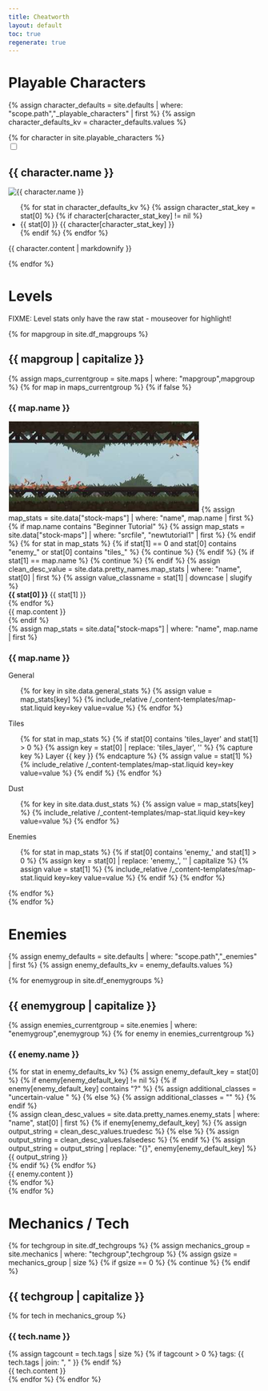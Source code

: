 ```yaml
---
title: Cheatworth
layout: default
toc: true
regenerate: true
---
```


Playable Characters
===

{% assign character_defaults = site.defaults | where: "scope.path","_playable_characters" | first %}
{% assign character_defaults_kv = character_defaults.values %}

<div id="characters">
{% for character in site.playable_characters %}
    <div class="character character-{{ character.name | slugify }}">
        <input type="checkbox" id="toggle-char-{{ character.name | slugify }}" class="unfolder">
        <label for="toggle-char-{{ character.name | slugify }}" class="toggle-label">
            <h2 id="character-{{ character.name | slugify }}">{{ character.name }}</h2>
            <div class="content">
	            <img src="assets/img/characters/{{ character.name | slugify }}.png" alt="{{ character.name }}" class="character-icon" >
                <ul id="charstats-{{ character.name | slugify }}" class="char-stats stats">
                    {% for stat in character_defaults_kv %}
                        {% assign character_stat_key = stat[0] %}
                        {% if character[character_stat_key] != nil %}
	                        <li class="character-stat character-stat-{{ stat[0] }} stat">
	                            <span class="character-stat-key">{{ stat[0] }}</span>
	                            <span class="character-stat-value">{{ character[character_stat_key] }}</span>
	                        </li>
                        {% endif %}
                    {% endfor %}
                </ul>
                <div class="character-content">
                    <p>
                        {{ character.content | markdownify }}
                    </p>
                </div>
            </div>
        </label>
    </div>
{% endfor %}
</div>

Levels
===

FIXME: Level stats only have the raw stat - mouseover for highlight!

<div id="maps">
{% for mapgroup in site.df_mapgroups %}
    <div class="maps-hub maps-{{ mapgroup }}">
        <h2 id="maps-{{ mapgroup | slugify }}">{{ mapgroup | capitalize }}</h2>
        <div class="maps-grouped compact">
            {% assign maps_currentgroup = site.maps | where: "mapgroup",mapgroup %} 
            {% for map in maps_currentgroup %}
                {%  if false %}
                <div class="map">
                    <h3 id="maps-level-{{ map.name | slugify }}">{{ map.name }}</h3>
                    <div class="map-stats stats">
                        <img src="assets/img/maps/downhill.jpg" >
                        {% assign map_stats = site.data["stock-maps"] | where: "name", map.name | first %}
                        {% if map.name contains "Beginner Tutorial" %}
                            {% assign map_stats = site.data["stock-maps"] | where: "srcfile", "newtutorial1" | first %}
                        {% endif %}
                        {% for stat in map_stats %}
                            {% if stat[1] == 0 and stat[0] contains "enemy_" or stat[0] contains "tiles_" %}
                                {% continue %}
                            {% endif %}
                            {% if stat[1] == map.name %}
                                {% continue %}
                            {% endif %}
                            {% assign clean_desc_value = site.data.pretty_names.map_stats | where: "name", stat[0] | first %}
                            {% assign value_classname = stat[1] | downcase | slugify %}
                            <div class="map-stat stat-{{ stat[0] }} stat-attrib-{{ value_classname }} stat" title="{{ clean_desc_value.longdesc }}">
                                 <strong>{{ stat[0] }}</strong> <span>{{ stat[1] }}</span>
                            </div>
                        {% endfor %}
                    </div>
                    <div class="map-content">
                        {{ map.content }}
                    </div>
                </div>
                {% endif %}
                <div class="map-compact">
                    {% assign map_stats = site.data["stock-maps"] | where: "name", map.name | first %}
                    <div class="heading">
                        <h3 id="maps-level-{{ map.name | slugify }}" class="maps-level-{{ map_stats.srcfile | slugify }}">
                            <span>{{ map.name }}</span>
                        </h3>
                        <div class="map-stats-section map-stats-general">
                            <div class="map-stats-heading">General</div>
                            <ul>
                                {% for key in site.data.general_stats %}
                                    {% assign value = map_stats[key] %}
                                    {% include_relative /_content-templates/map-stat.liquid key=key value=value  %}
                                {% endfor %}
                            </ul>
                        </div>
                    </div>
                    <div class="map-stats-section map-stats-layers">
                        <div class="map-stats-heading">Tiles</div>
                        <ul>
                            {% for stat in map_stats %}
                                {% if stat[0] contains 'tiles_layer' and stat[1] > 0 %}
                                    {% assign key = stat[0] | replace: 'tiles_layer', '' %}
                                    {% capture key %} Layer {{ key }} {% endcapture %}
                                    {% assign value = stat[1] %}
                                    {% include_relative /_content-templates/map-stat.liquid key=key value=value  %}
                                {% endif %}
                            {% endfor %}
                        </ul>
                    </div>
                    <div class="map-stats-section map-stats-dust">
                        <div class="map-stats-heading">Dust</div>
                        <ul>
                            {% for key in site.data.dust_stats %}
                                {% assign value = map_stats[key] %}
                                {% include_relative /_content-templates/map-stat.liquid key=key value=value  %}
                            {% endfor %}
                        </ul>
                    </div>
                    <div class="map-stats-section map-stats-enemies">
                        <div class="map-stats-heading">Enemies</div>
                        <ul>
                            {% for stat in map_stats %}
                                {% if stat[0] contains 'enemy_' and stat[1] > 0 %}
                                    {% assign key = stat[0] | replace: 'enemy_', '' | capitalize %}
                                    {% assign value = stat[1] %}
                                    {% include_relative /_content-templates/map-stat.liquid key=key value=value  %}
                                {% endif %}
                            {% endfor %}
                        </ul>
                    </div>
                </div>
            {% endfor %}
        </div>
    </div>
{% endfor %}
</div>

Enemies
===

{% assign enemy_defaults = site.defaults | where: "scope.path","_enemies" | first %}
{% assign enemy_defaults_kv = enemy_defaults.values %}

<div id="enemies">
{% for enemygroup in site.df_enemygroups %}
    <div class="enemies-{{ enemygroup }}">
        <h2 id="{{ enemygroup }}-enemies">{{ enemygroup | capitalize }}</h2>
        <div class="enemies-grouped">
            {% assign enemies_currentgroup = site.enemies | where: "enemygroup",enemygroup %}
            {% for enemy in enemies_currentgroup %}
                <div class="enemy">
                    <h3 id="enemy-{{ enemy.name | slugify }}">{{ enemy.name }}</h3>
                    <div class="enemy-stats stats">
                        {% for stat in enemy_defaults_kv %}
                            {% assign enemy_default_key = stat[0] %}
                            {% if enemy[enemy_default_key] != nil %}
                                {% if enemy[enemy_default_key] contains "?" %}
                                    {% assign additional_classes = "uncertain-value " %}
                                {% else %}
                                    {% assign additional_classes = "" %}
                                {% endif %}
                                <div class="enemy-stat stat-{{ stat[0] }} stat {{ additional_classes }}">
                                    {% assign clean_desc_values = site.data.pretty_names.enemy_stats | where: "name", stat[0] | first %}
                                    {% if enemy[enemy_default_key] %}
                                        {% assign output_string = clean_desc_values.truedesc %}
                                    {% else %}
                                        {% assign output_string = clean_desc_values.falsedesc %}
                                    {% endif %}
                                    {% assign output_string = output_string | replace: "{}", enemy[enemy_default_key] %}
                                    {{ output_string }}
                                </div>
                            {% endif %}
                        {% endfor %}
                    </div>
                    <div class="enemy-content">
                        {{ enemy.content }}
                    </div>
                </div>
            {% endfor %}
        </div>
    </div>
{% endfor %}
</div>

Mechanics / Tech
===

<div id="tech">
{% for techgroup in site.df_techgroups %}
    {% assign mechanics_group = site.mechanics | where: "techgroup",techgroup %}
    {% assign gsize = mechanics_group | size %}
    {% if gsize == 0 %}
        {% continue %}
    {% endif %}
    <span><h2 id="{{ techgroup }}-tech">{{ techgroup | capitalize }}</h2></span>
    {% for tech in mechanics_group %}
        <div class="tech-{{ tech.name | slugify }}">
            <div class="tech-header">
                <h3 id="{{ tech.name | slugify }}">{{ tech.name }}</h3>
                {% assign tagcount = tech.tags | size %}
                {% if tagcount > 0 %}
                    <span class="tags">
                        <span class="tagprefix">
                            tags:
                        </span>
                        <span>
                            {{ tech.tags | join: ", " }}
                        </span>
                    </span>
                {% endif %}
            </div>
            <div class="tech-content">{{ tech.content }}</div>
        </div>
    {% endfor %}
{% endfor %}
</div>


